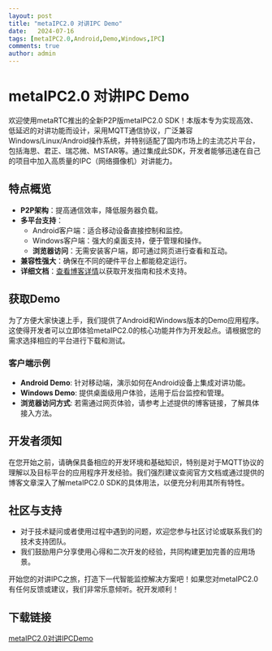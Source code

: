 ```yaml
---
layout: post
title: "metaIPC2.0 对讲IPC Demo"
date:   2024-07-16
tags: [metaIPC2.0,Android,Demo,Windows,IPC]
comments: true
author: admin
---
```

# metaIPC2.0 对讲IPC Demo

欢迎使用metaRTC推出的全新P2P版metaIPC2.0 SDK！本版本专为实现高效、低延迟的对讲功能而设计，采用MQTT通信协议，广泛兼容Windows/Linux/Android操作系统，并特别适配了国内市场上的主流芯片平台，包括海思、君正、瑞芯微、MSTAR等。通过集成此SDK，开发者能够迅速在自己的项目中加入高质量的IPC（网络摄像机）对讲能力。

## 特点概览
- **P2P架构**：提高通信效率，降低服务器负载。
- **多平台支持**：
  - Android客户端：适合移动设备直接控制和监控。
  - Windows客户端：强大的桌面支持，便于管理和操作。
  - **浏览器访问**：无需安装客户端，即可通过网页进行查看和互动。
- **兼容性强大**：确保在不同的硬件平台上都能稳定运行。
- **详细文档**：[查看博客详情](https://blog.csdn.net/m0_56595685/article/details/130910602)以获取开发指南和技术支持。

## 获取Demo
为了方便大家快速上手，我们提供了Android和Windows版本的Demo应用程序。这使得开发者可以立即体验metaIPC2.0的核心功能并作为开发起点。请根据您的需求选择相应的平台进行下载和测试。

### 客户端示例
- **Android Demo**: 针对移动端，演示如何在Android设备上集成对讲功能。
- **Windows Demo**: 提供桌面级用户体验，适用于后台监控和管理。
- **浏览器访问方式**: 若需通过网页体验，请参考上述提供的博客链接，了解具体接入方法。

## 开发者须知
在您开始之前，请确保具备相应的开发环境和基础知识，特别是对于MQTT协议的理解以及目标平台的应用程序开发经验。我们强烈建议查阅官方文档或通过提供的博客文章深入了解metaIPC2.0 SDK的具体用法，以便充分利用其所有特性。

## 社区与支持
- 对于技术疑问或者使用过程中遇到的问题，欢迎您参与社区讨论或联系我们的技术支持团队。
- 我们鼓励用户分享使用心得和二次开发的经验，共同构建更加完善的应用场景。

开始您的对讲IPC之旅，打造下一代智能监控解决方案吧！如果您对metaIPC2.0有任何反馈或建议，我们非常乐意倾听。祝开发顺利！

## 下载链接

[metaIPC2.0对讲IPCDemo](https://pan.quark.cn/s/9738ec4b1b7d)